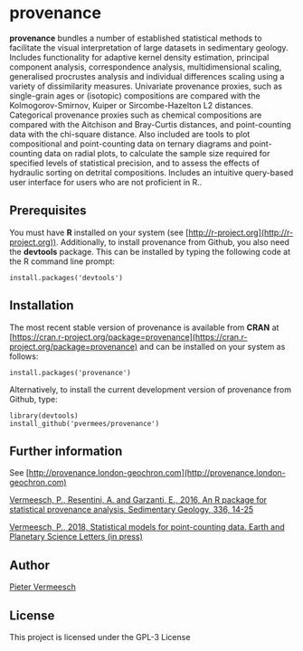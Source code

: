 # provenance

**provenance** bundles a number of established statistical methods to
  facilitate the visual interpretation of large datasets in
  sedimentary geology. Includes functionality for adaptive kernel
  density estimation, principal component analysis, correspondence
  analysis, multidimensional scaling, generalised procrustes analysis
  and individual differences scaling using a variety of dissimilarity
  measures. Univariate provenance proxies, such as single-grain ages
  or (isotopic) compositions are compared with the Kolmogorov-Smirnov,
  Kuiper or Sircombe-Hazelton L2 distances. Categorical provenance
  proxies such as chemical compositions are compared with the
  Aitchison and Bray-Curtis distances, and point-counting data with
  the chi-square distance. Also included are tools to plot
  compositional and point-counting data on ternary diagrams and
  point-counting data on radial plots, to calculate the sample size
  required for specified levels of statistical precision, and to
  assess the effects of hydraulic sorting on detrital
  compositions. Includes an intuitive query-based user interface for
  users who are not proficient in R..

## Prerequisites

You must have **R** installed on your system (see
[http://r-project.org](http://r-project.org)).  Additionally, to
install provenance from Github, you also need the **devtools**
package.  This can be installed by typing the following code at the R
command line prompt:

```
install.packages('devtools')
```

## Installation

The most recent stable version of provenance is available from **CRAN** at
[https://cran.r-project.org/package=provenance](https://cran.r-project.org/package=provenance)
and can be installed on your system as follows:

```
install.packages('provenance')
```

Alternatively, to install the current development version of
provenance from Github, type:

```
library(devtools)
install_github('pvermees/provenance')
```

## Further information

See [http://provenance.london-geochron.com](http://provenance.london-geochron.com)

[Vermeesch, P., Resentini, A. and Garzanti, E., 2016, An R package for
statistical provenance analysis, Sedimentary Geology, 336,
14-25](http://www.ucl.ac.uk/~ucfbpve/papers/VermeeschSedGeol2016/)

[Vermeesch, P., 2018, Statistical models for point-counting
data. Earth and Planetary Science Letters (in
press)](http://www.ucl.ac.uk/~ucfbpve/papers/VermeeschEPSL2018/)

## Author

[Pieter Vermeesch](http://pieter.london-geochron.com)

## License

This project is licensed under the GPL-3 License